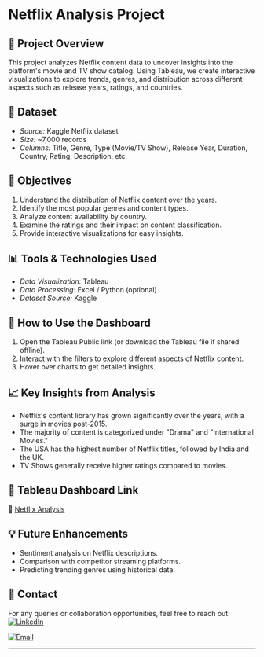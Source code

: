 # Netflix Analysis Project

## 📌 Project Overview
This project analyzes Netflix content data to uncover insights into the platform's movie and TV show catalog. Using Tableau, we create interactive visualizations to explore trends, genres, and distribution across different aspects such as release years, ratings, and countries.

## 📂 Dataset
- *Source:* Kaggle Netflix dataset
- *Size:* ~7,000 records
- *Columns:* Title, Genre, Type (Movie/TV Show), Release Year, Duration, Country, Rating, Description, etc.

## 🎯 Objectives
1. Understand the distribution of Netflix content over the years.
2. Identify the most popular genres and content types.
3. Analyze content availability by country.
4. Examine the ratings and their impact on content classification.
5. Provide interactive visualizations for easy insights.

## 📊 Tools & Technologies Used
- *Data Visualization:* Tableau
- *Data Processing:* Excel / Python (optional)
- *Dataset Source:* Kaggle

## 🚀 How to Use the Dashboard
1. Open the Tableau Public link (or download the Tableau file if shared offline).
2. Interact with the filters to explore different aspects of Netflix content.
3. Hover over charts to get detailed insights.

## 📈 Key Insights from Analysis
- Netflix's content library has grown significantly over the years, with a surge in movies post-2015.
- The majority of content is categorized under "Drama" and "International Movies."
- The USA has the highest number of Netflix titles, followed by India and the UK.
- TV Shows generally receive higher ratings compared to movies.

## 📎 Tableau Dashboard Link
🔗 [Netflix Analysis](<Netfilx analysis.twb>)

## 💡 Future Enhancements
- Sentiment analysis on Netflix descriptions.
- Comparison with competitor streaming platforms.
- Predicting trending genres using historical data.

## 📧 Contact
For any queries or collaboration opportunities, feel free to reach out:
  <a href="https://www.linkedin.com/in/sandhyarani-raut-4bb052232/" target="_blank">
    <img src="https://img.shields.io/badge/LinkedIn-0077B5?style=for-the-badge&logo=linkedin&logoColor=white" alt="LinkedIn" />
  </a>

  <a href="mailto:Sandhyaranidraut@gmail.com">
    <img src="https://img.shields.io/badge/Email-D14836?style=for-the-badge&logo=gmail&logoColor=white" alt="Email" />
  </a>

---